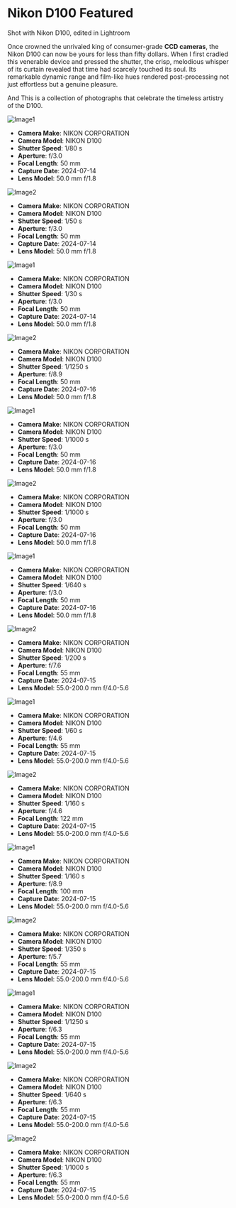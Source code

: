 # Nikon D100 Featured
Shot with Nikon D100, edited in Lightroom

Once crowned the unrivaled king of consumer-grade **CCD cameras**, the Nikon D100 can now be yours for less than fifty dollars. When I first cradled this venerable device and pressed the shutter, the crisp, melodious whisper of its curtain revealed that time had scarcely touched its soul. Its remarkable dynamic range and film-like hues rendered post-processing not just effortless but a genuine pleasure.

And This is a collection of photographs that celebrate the timeless artistry of the D100.

![Image1](./attachments/IMG_0395.png)
- **Camera Make**: NIKON CORPORATION
- **Camera Model**: NIKON D100
- **Shutter Speed**: 1/80 s
- **Aperture**: f/3.0
- **Focal Length**: 50 mm
- **Capture Date**: 2024-07-14
- **Lens Model**: 50.0 mm f/1.8

![Image2](./attachments/IMG_0396.png)
- **Camera Make**: NIKON CORPORATION
- **Camera Model**: NIKON D100
- **Shutter Speed**: 1/50 s
- **Aperture**: f/3.0
- **Focal Length**: 50 mm
- **Capture Date**: 2024-07-14
- **Lens Model**: 50.0 mm f/1.8

![Image1](./attachments/IMG_0404.png)
- **Camera Make**: NIKON CORPORATION
- **Camera Model**: NIKON D100
- **Shutter Speed**: 1/30 s
- **Aperture**: f/3.0
- **Focal Length**: 50 mm
- **Capture Date**: 2024-07-14
- **Lens Model**: 50.0 mm f/1.8

![Image2](./attachments/IMG_0407.png)
- **Camera Make**: NIKON CORPORATION
- **Camera Model**: NIKON D100
- **Shutter Speed**: 1/1250 s
- **Aperture**: f/8.9
- **Focal Length**: 50 mm
- **Capture Date**: 2024-07-16
- **Lens Model**: 50.0 mm f/1.8

![Image1](./attachments/IMG_0408.png)
- **Camera Make**: NIKON CORPORATION
- **Camera Model**: NIKON D100
- **Shutter Speed**: 1/1000 s
- **Aperture**: f/3.0
- **Focal Length**: 50 mm
- **Capture Date**: 2024-07-16
- **Lens Model**: 50.0 mm f/1.8

![Image2](./attachments/IMG_0409.png) 
- **Camera Make**: NIKON CORPORATION
- **Camera Model**: NIKON D100
- **Shutter Speed**: 1/1000 s
- **Aperture**: f/3.0
- **Focal Length**: 50 mm
- **Capture Date**: 2024-07-16
- **Lens Model**: 50.0 mm f/1.8

![Image1](./attachments/IMG_0410.png)
- **Camera Make**: NIKON CORPORATION
- **Camera Model**: NIKON D100
- **Shutter Speed**: 1/640 s
- **Aperture**: f/3.0
- **Focal Length**: 50 mm
- **Capture Date**: 2024-07-16
- **Lens Model**: 50.0 mm f/1.8

![Image2](./attachments/IMG_0411.png)
- **Camera Make**: NIKON CORPORATION
- **Camera Model**: NIKON D100
- **Shutter Speed**: 1/200 s
- **Aperture**: f/7.6
- **Focal Length**: 55 mm
- **Capture Date**: 2024-07-15
- **Lens Model**: 55.0-200.0 mm f/4.0-5.6

![Image1](./attachments/IMG_0415.png)
- **Camera Make**: NIKON CORPORATION
- **Camera Model**: NIKON D100
- **Shutter Speed**: 1/60 s
- **Aperture**: f/4.6
- **Focal Length**: 55 mm
- **Capture Date**: 2024-07-15
- **Lens Model**: 55.0-200.0 mm f/4.0-5.6

![Image2](./attachments/IMG_0417.png)
- **Camera Make**: NIKON CORPORATION
- **Camera Model**: NIKON D100
- **Shutter Speed**: 1/160 s
- **Aperture**: f/4.6
- **Focal Length**: 122 mm
- **Capture Date**: 2024-07-15
- **Lens Model**: 55.0-200.0 mm f/4.0-5.6

![Image1](./attachments/IMG_0420.png)
- **Camera Make**: NIKON CORPORATION
- **Camera Model**: NIKON D100
- **Shutter Speed**: 1/160 s
- **Aperture**: f/8.9
- **Focal Length**: 100 mm
- **Capture Date**: 2024-07-15
- **Lens Model**: 55.0-200.0 mm f/4.0-5.6

![Image2](./attachments/IMG_0424.png)
- **Camera Make**: NIKON CORPORATION
- **Camera Model**: NIKON D100
- **Shutter Speed**: 1/350 s
- **Aperture**: f/5.7
- **Focal Length**: 55 mm
- **Capture Date**: 2024-07-15
- **Lens Model**: 55.0-200.0 mm f/4.0-5.6

![Image1](./attachments/IMG_0429.png)
- **Camera Make**: NIKON CORPORATION
- **Camera Model**: NIKON D100
- **Shutter Speed**: 1/1250 s
- **Aperture**: f/6.3
- **Focal Length**: 55 mm
- **Capture Date**: 2024-07-15
- **Lens Model**: 55.0-200.0 mm f/4.0-5.6

![Image2](./attachments/IMG_0430.png)
- **Camera Make**: NIKON CORPORATION
- **Camera Model**: NIKON D100
- **Shutter Speed**: 1/640 s
- **Aperture**: f/6.3
- **Focal Length**: 55 mm
- **Capture Date**: 2024-07-15
- **Lens Model**: 55.0-200.0 mm f/4.0-5.6

![Image2](./attachments/IMG_0431.png)
- **Camera Make**: NIKON CORPORATION
- **Camera Model**: NIKON D100
- **Shutter Speed**: 1/1000 s
- **Aperture**: f/6.3
- **Focal Length**: 55 mm
- **Capture Date**: 2024-07-15
- **Lens Model**: 55.0-200.0 mm f/4.0-5.6


